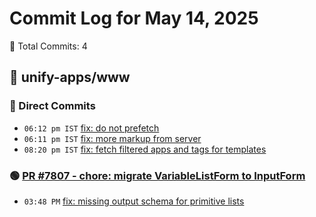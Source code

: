 # Commit Log for May 14, 2025

📝 Total Commits: 4

## 📁 unify-apps/www

### 🔨 Direct Commits

- `06:12 pm IST` [fix: do not prefetch](https://github.com/unify-apps/www/commit/c0302a9f314541ef030dd12889683c77bb7d84a6)
- `06:11 pm IST` [fix: more markup from server](https://github.com/unify-apps/www/commit/2204b3e6805f667278314db101b555c311af4be0)
- `08:20 pm IST` [fix: fetch filtered apps and tags for templates](https://github.com/unify-apps/www/commit/087883ebeda88821d4e5653c0990e3fe6f50dff4)

### 🟢 [PR #7807 - chore: migrate VariableListForm to InputForm](https://github.com/unify-apps/www/pull/7807)

- `03:48 PM` [fix: missing output schema for primitive lists](https://github.com/unify-apps/www/commit/502743550684a0ce0300ded92455006ac71e3d79)


